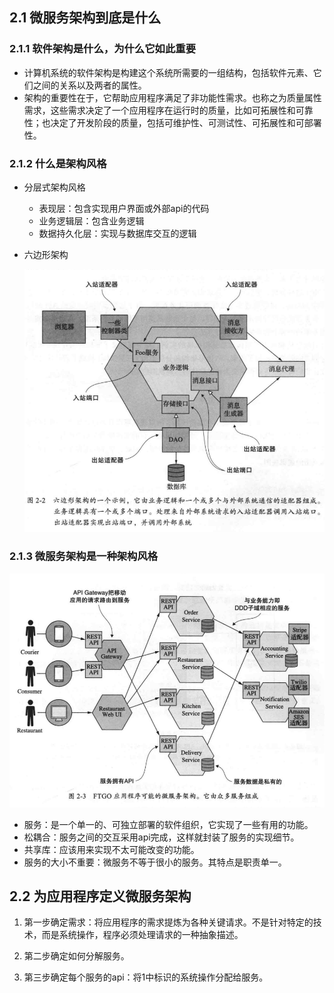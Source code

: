 ## 2.1 微服务架构到底是什么

### 2.1.1 软件架构是什么，为什么它如此重要

- 计算机系统的软件架构是构建这个系统所需要的一组结构，包括软件元素、它们之间的关系以及两者的属性。
- 架构的重要性在于，它帮助应用程序满足了非功能性需求。也称之为质量属性需求，这些需求决定了一个应用程序在运行时的质量，比如可拓展性和可靠性；也决定了开发阶段的质量，包括可维护性、可测试性、可拓展性和可部署性。

### 2.1.2 什么是架构风格

- 分层式架构风格
  - 表现层：包含实现用户界面或外部api的代码
  - 业务逻辑层：包含业务逻辑
  - 数据持久化层：实现与数据库交互的逻辑

- 六边形架构

  ![image-20250114171012749](image\image-20250114171012749.png)

### 2.1.3 微服务架构是一种架构风格

![image-20250114171253207](image\image-20250114171253207.png)

- 服务：是一个单一的、可独立部署的软件组织，它实现了一些有用的功能。
- 松耦合：服务之间的交互采用api完成，这样就封装了服务的实现细节。
- 共享库：应该用来实现不太可能改变的功能。
- 服务的大小不重要：微服务不等于很小的服务。其特点是职责单一。

## 2.2 为应用程序定义微服务架构

1. 第一步确定需求：将应用程序的需求提炼为各种关键请求。不是针对特定的技术，而是系统操作，程序必须处理请求的一种抽象描述。

2. 第二步确定如何分解服务。

3. 第三步确定每个服务的api：将1中标识的系统操作分配给服务。